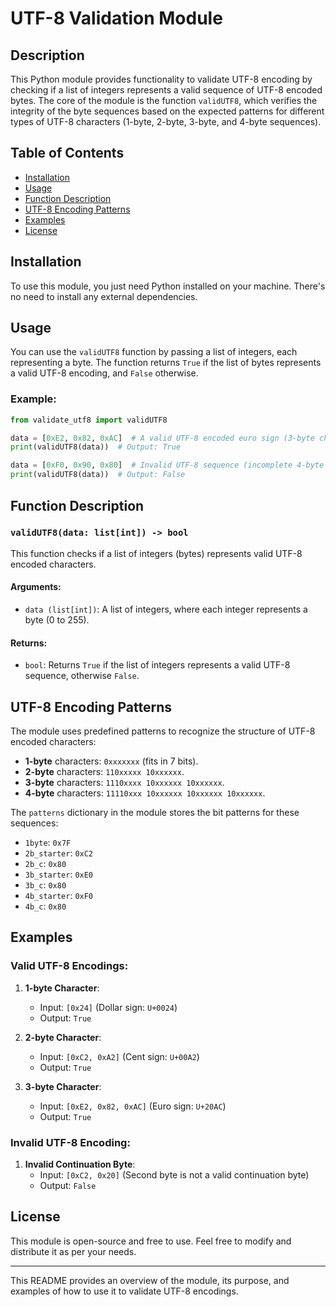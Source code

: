 # UTF-8 Validation Module

## Description

This Python module provides functionality to validate UTF-8 encoding by checking if a list of integers represents a valid sequence of UTF-8 encoded bytes. The core of the module is the function `validUTF8`, which verifies the integrity of the byte sequences based on the expected patterns for different types of UTF-8 characters (1-byte, 2-byte, 3-byte, and 4-byte sequences).

## Table of Contents

- [Installation](#installation)
- [Usage](#usage)
- [Function Description](#function-description)
- [UTF-8 Encoding Patterns](#utf-8-encoding-patterns)
- [Examples](#examples)
- [License](#license)

## Installation

To use this module, you just need Python installed on your machine. There's no need to install any external dependencies.

## Usage

You can use the `validUTF8` function by passing a list of integers, each representing a byte. The function returns `True` if the list of bytes represents a valid UTF-8 encoding, and `False` otherwise.

### Example:

```python
from validate_utf8 import validUTF8

data = [0xE2, 0x82, 0xAC]  # A valid UTF-8 encoded euro sign (3-byte character)
print(validUTF8(data))  # Output: True

data = [0xF0, 0x90, 0x80]  # Invalid UTF-8 sequence (incomplete 4-byte sequence)
print(validUTF8(data))  # Output: False
```

## Function Description

### `validUTF8(data: list[int]) -> bool`

This function checks if a list of integers (bytes) represents valid UTF-8 encoded characters.

#### Arguments:
- `data (list[int])`: A list of integers, where each integer represents a byte (0 to 255).

#### Returns:
- `bool`: Returns `True` if the list of integers represents a valid UTF-8 sequence, otherwise `False`.

## UTF-8 Encoding Patterns

The module uses predefined patterns to recognize the structure of UTF-8 encoded characters:

- **1-byte** characters: `0xxxxxxx` (fits in 7 bits).
- **2-byte** characters: `110xxxxx 10xxxxxx`.
- **3-byte** characters: `1110xxxx 10xxxxxx 10xxxxxx`.
- **4-byte** characters: `11110xxx 10xxxxxx 10xxxxxx 10xxxxxx`.

The `patterns` dictionary in the module stores the bit patterns for these sequences:

- `1byte`: `0x7F`
- `2b_starter`: `0xC2`
- `2b_c`: `0x80`
- `3b_starter`: `0xE0`
- `3b_c`: `0x80`
- `4b_starter`: `0xF0`
- `4b_c`: `0x80`

## Examples

### Valid UTF-8 Encodings:

1. **1-byte Character**: 
    - Input: `[0x24]` (Dollar sign: `U+0024`)
    - Output: `True`
  
2. **2-byte Character**:
    - Input: `[0xC2, 0xA2]` (Cent sign: `U+00A2`)
    - Output: `True`
  
3. **3-byte Character**:
    - Input: `[0xE2, 0x82, 0xAC]` (Euro sign: `U+20AC`)
    - Output: `True`

### Invalid UTF-8 Encoding:

1. **Invalid Continuation Byte**:
    - Input: `[0xC2, 0x20]` (Second byte is not a valid continuation byte)
    - Output: `False`

## License

This module is open-source and free to use. Feel free to modify and distribute it as per your needs.

---

This README provides an overview of the module, its purpose, and examples of how to use it to validate UTF-8 encodings.
